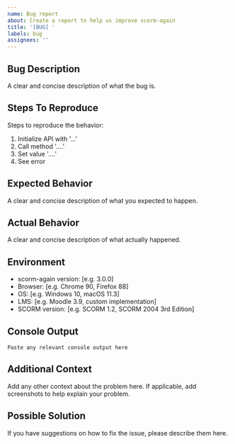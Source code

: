 ```yaml
---
name: Bug report
about: Create a report to help us improve scorm-again
title: '[BUG] '
labels: bug
assignees: ''
---
```


## Bug Description
A clear and concise description of what the bug is.

## Steps To Reproduce
Steps to reproduce the behavior:
1. Initialize API with '...'
2. Call method '....'
3. Set value '....'
4. See error

## Expected Behavior
A clear and concise description of what you expected to happen.

## Actual Behavior
A clear and concise description of what actually happened.

## Environment
- scorm-again version: [e.g. 3.0.0]
- Browser: [e.g. Chrome 90, Firefox 88]
- OS: [e.g. Windows 10, macOS 11.3]
- LMS: [e.g. Moodle 3.9, custom implementation]
- SCORM version: [e.g. SCORM 1.2, SCORM 2004 3rd Edition]

## Console Output
```
Paste any relevant console output here
```

## Additional Context
Add any other context about the problem here. If applicable, add screenshots to help explain your problem.

## Possible Solution
If you have suggestions on how to fix the issue, please describe them here.
